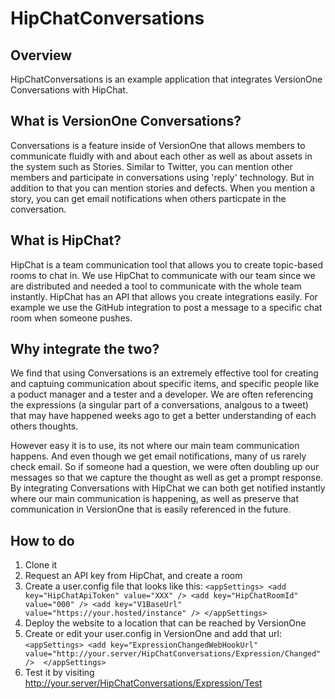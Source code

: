 # HipChatConversations

## Overview
HipChatConversations is an example application that integrates VersionOne Conversations with HipChat.

## What is VersionOne Conversations?
Conversations is a feature inside of VersionOne that allows members to communicate fluidly with and about each other as well as about assets in the system such as Stories. Similar to Twitter, you can mention other members and participate in conversations using 'reply' technology. But in addition to that you can mention stories and defects. When you mention a story, you can get email notifications when others particpate in the conversation.

## What is HipChat?
HipChat is a team communication tool that allows you to create topic-based rooms to chat in. We use HipChat to communicate with our team since we are distributed and needed a tool to communicate with the whole team instantly. HipChat has an API that allows you create integrations easily. For example we use the GitHub integration to post a message to a specific chat room when someone pushes.

## Why integrate the two?
We find that using Conversations is an extremely effective tool for creating and captuing communication about specific items, and specific people like a poduct manager and a tester and a developer. We are often referencing the expressions (a singular part of a conversations, analgous to a tweet) that may have happened weeks ago to get a better understanding of each others thoughts.

However easy it is to use, its not where our main team communication happens. And even though we get email notifications, many of us rarely check email. So if someone had a question, we were often doubling up our messages so that we capture the thought as well as get a prompt response. By integrating Conversations with HipChat we can both get notified instantly where our main communication is happening, as well as preserve that communication in VersionOne that is easily referenced in the future.

## How to do
1) Clone it
1) Request an API key from HipChat, and create a room
1) Create a user.config file that looks like this:
`
    <appSettings>
    	<add key="HipChatApiToken" value="XXX" />
    	<add key="HipChatRoomId" value="000" />
    	<add key="V1BaseUrl" value="https://your.hosted/instance" />
    </appSettings>
`
1) Deploy the website to a location that can be reached by VersionOne
1) Create or edit your user.config in VersionOne and add that url:
`
    <appSettings>
    	<add key="ExpressionChangedWebHookUrl" value="http://your.server/HipChatConversations/Expression/Changed" /> 
    </appSettings>
`
1) Test it by visiting http://your.server/HipChatConversations/Expression/Test